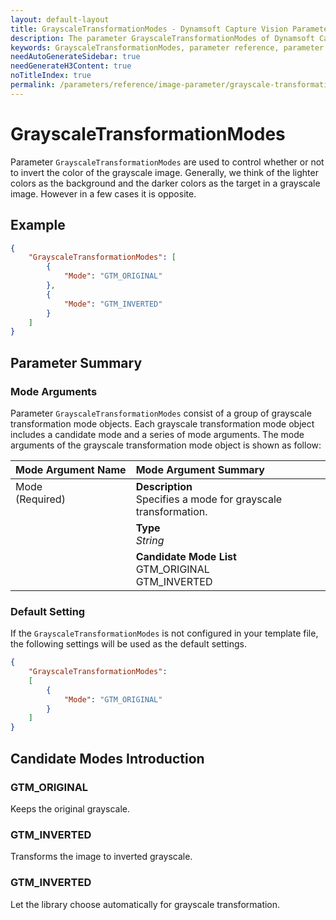 ```yaml
---
layout: default-layout
title: GrayscaleTransformationModes - Dynamsoft Capture Vision Parameters
description: The parameter GrayscaleTransformationModes of Dynamsoft Capture Vision is for controlling the inversion of colors in grayscale image.
keywords: GrayscaleTransformationModes, parameter reference, parameter
needAutoGenerateSidebar: true
needGenerateH3Content: true
noTitleIndex: true
permalink: /parameters/reference/image-parameter/grayscale-transformation-modes.html
---
```



# GrayscaleTransformationModes

Parameter `GrayscaleTransformationModes` are used to control whether or not to invert the color of the grayscale image. Generally, we think of the lighter colors as the background and the darker colors as the target in a grayscale image. However in a few cases it is opposite.

## Example

```json
{
    "GrayscaleTransformationModes": [
        {
            "Mode": "GTM_ORIGINAL"
        },
        {
            "Mode": "GTM_INVERTED" 
        }
    ]
}
```

## Parameter Summary

### Mode Arguments

Parameter `GrayscaleTransformationModes` consist of a group of grayscale transformation mode objects. Each grayscale transformation mode object includes a candidate mode and a series of mode arguments. The mode arguments of the grayscale transformation mode object is shown as follow:

<table style = "text-align:left">
    <thead>
        <tr>
            <th nowrap="nowrap">Mode Argument Name</th>
            <th nowrap="nowrap">Mode Argument Summary</th>
        </tr>
    </thead>
    <tr>
        <td rowspan = "3" style="vertical-align:text-top">Mode<br>(Required)</td>
        <td><b>Description</b><br>Specifies a mode for grayscale transformation.</td>
    </tr>
    <tr>
        <td><b>Type</b><br><i>String</i></td>
    </tr>
    <tr>
        <td><b>Candidate Mode List</b><br>GTM_ORIGINAL<br>GTM_INVERTED
        </td>
    </tr>
</table>

### Default Setting

If the `GrayscaleTransformationModes` is not configured in your template file, the following settings will be used as the default settings.

```json
{
    "GrayscaleTransformationModes": 
    [
        {
            "Mode": "GTM_ORIGINAL" 
        }
    ]
}
```

## Candidate Modes Introduction

### GTM_ORIGINAL

Keeps the original grayscale.

### GTM_INVERTED

Transforms the image to inverted grayscale.

### GTM_INVERTED

Let the library choose automatically for grayscale transformation.
